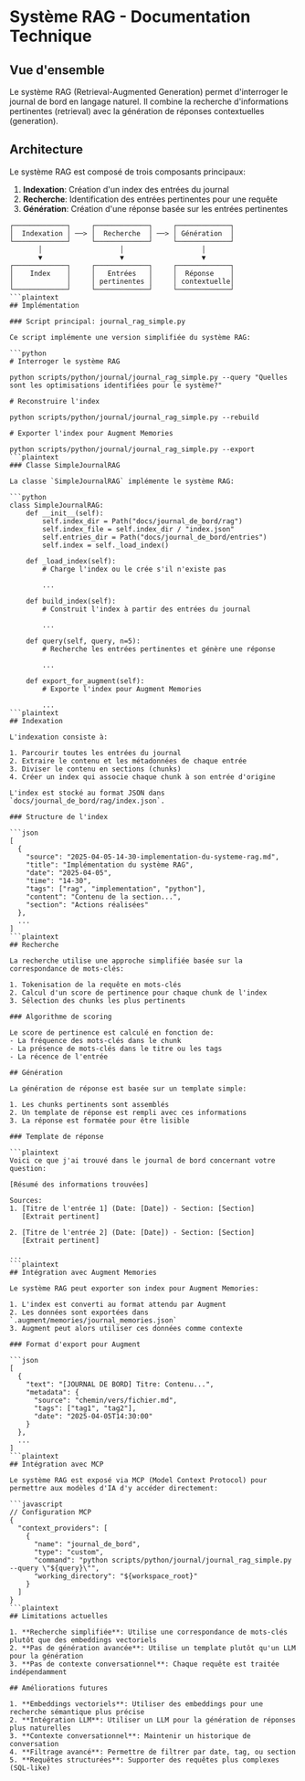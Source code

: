 # Système RAG - Documentation Technique

## Vue d'ensemble

Le système RAG (Retrieval-Augmented Generation) permet d'interroger le journal de bord en langage naturel. Il combine la recherche d'informations pertinentes (retrieval) avec la génération de réponses contextuelles (generation).

## Architecture

Le système RAG est composé de trois composants principaux:

1. **Indexation**: Création d'un index des entrées du journal
2. **Recherche**: Identification des entrées pertinentes pour une requête
3. **Génération**: Création d'une réponse basée sur les entrées pertinentes

```plaintext
┌─────────────┐     ┌─────────────┐     ┌─────────────┐
│  Indexation │ ──> │  Recherche  │ ──> │ Génération  │
└─────────────┘     └─────────────┘     └─────────────┘
       │                   │                   │
       ▼                   ▼                   ▼
┌─────────────┐     ┌─────────────┐     ┌─────────────┐
│    Index    │     │   Entrées   │     │  Réponse    │
│             │     │ pertinentes │     │ contextuelle│
└─────────────┘     └─────────────┘     └─────────────┘
```plaintext
## Implémentation

### Script principal: journal_rag_simple.py

Ce script implémente une version simplifiée du système RAG:

```python
# Interroger le système RAG

python scripts/python/journal/journal_rag_simple.py --query "Quelles sont les optimisations identifiées pour le système?"

# Reconstruire l'index

python scripts/python/journal/journal_rag_simple.py --rebuild

# Exporter l'index pour Augment Memories

python scripts/python/journal/journal_rag_simple.py --export
```plaintext
### Classe SimpleJournalRAG

La classe `SimpleJournalRAG` implémente le système RAG:

```python
class SimpleJournalRAG:
    def __init__(self):
        self.index_dir = Path("docs/journal_de_bord/rag")
        self.index_file = self.index_dir / "index.json"
        self.entries_dir = Path("docs/journal_de_bord/entries")
        self.index = self._load_index()
    
    def _load_index(self):
        # Charge l'index ou le crée s'il n'existe pas

        ...
    
    def build_index(self):
        # Construit l'index à partir des entrées du journal

        ...
    
    def query(self, query, n=5):
        # Recherche les entrées pertinentes et génère une réponse

        ...
    
    def export_for_augment(self):
        # Exporte l'index pour Augment Memories

        ...
```plaintext
## Indexation

L'indexation consiste à:

1. Parcourir toutes les entrées du journal
2. Extraire le contenu et les métadonnées de chaque entrée
3. Diviser le contenu en sections (chunks)
4. Créer un index qui associe chaque chunk à son entrée d'origine

L'index est stocké au format JSON dans `docs/journal_de_bord/rag/index.json`.

### Structure de l'index

```json
[
  {
    "source": "2025-04-05-14-30-implementation-du-systeme-rag.md",
    "title": "Implémentation du système RAG",
    "date": "2025-04-05",
    "time": "14-30",
    "tags": ["rag", "implementation", "python"],
    "content": "Contenu de la section...",
    "section": "Actions réalisées"
  },
  ...
]
```plaintext
## Recherche

La recherche utilise une approche simplifiée basée sur la correspondance de mots-clés:

1. Tokenisation de la requête en mots-clés
2. Calcul d'un score de pertinence pour chaque chunk de l'index
3. Sélection des chunks les plus pertinents

### Algorithme de scoring

Le score de pertinence est calculé en fonction de:
- La fréquence des mots-clés dans le chunk
- La présence de mots-clés dans le titre ou les tags
- La récence de l'entrée

## Génération

La génération de réponse est basée sur un template simple:

1. Les chunks pertinents sont assemblés
2. Un template de réponse est rempli avec ces informations
3. La réponse est formatée pour être lisible

### Template de réponse

```plaintext
Voici ce que j'ai trouvé dans le journal de bord concernant votre question:

[Résumé des informations trouvées]

Sources:
1. [Titre de l'entrée 1] (Date: [Date]) - Section: [Section]
   [Extrait pertinent]

2. [Titre de l'entrée 2] (Date: [Date]) - Section: [Section]
   [Extrait pertinent]

...
```plaintext
## Intégration avec Augment Memories

Le système RAG peut exporter son index pour Augment Memories:

1. L'index est converti au format attendu par Augment
2. Les données sont exportées dans `.augment/memories/journal_memories.json`
3. Augment peut alors utiliser ces données comme contexte

### Format d'export pour Augment

```json
[
  {
    "text": "[JOURNAL DE BORD] Titre: Contenu...",
    "metadata": {
      "source": "chemin/vers/fichier.md",
      "tags": ["tag1", "tag2"],
      "date": "2025-04-05T14:30:00"
    }
  },
  ...
]
```plaintext
## Intégration avec MCP

Le système RAG est exposé via MCP (Model Context Protocol) pour permettre aux modèles d'IA d'y accéder directement:

```javascript
// Configuration MCP
{
  "context_providers": [
    {
      "name": "journal_de_bord",
      "type": "custom",
      "command": "python scripts/python/journal/journal_rag_simple.py --query \"${query}\"",
      "working_directory": "${workspace_root}"
    }
  ]
}
```plaintext
## Limitations actuelles

1. **Recherche simplifiée**: Utilise une correspondance de mots-clés plutôt que des embeddings vectoriels
2. **Pas de génération avancée**: Utilise un template plutôt qu'un LLM pour la génération
3. **Pas de contexte conversationnel**: Chaque requête est traitée indépendamment

## Améliorations futures

1. **Embeddings vectoriels**: Utiliser des embeddings pour une recherche sémantique plus précise
2. **Intégration LLM**: Utiliser un LLM pour la génération de réponses plus naturelles
3. **Contexte conversationnel**: Maintenir un historique de conversation
4. **Filtrage avancé**: Permettre de filtrer par date, tag, ou section
5. **Requêtes structurées**: Supporter des requêtes plus complexes (SQL-like)
